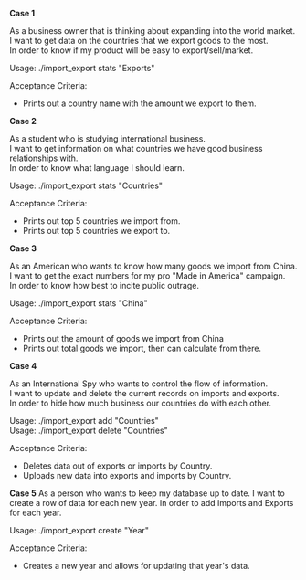 **Case 1**

As a business owner that is thinking about expanding into the world market.  
I want to get data on the countries that we export goods to the most.  
In order to know if my product will be easy to export/sell/market.

  Usage: ./import_export stats "Exports"

  Acceptance Criteria:
 * Prints out a country name with the amount we export to them.

**Case 2**

As a student who is studying international business.  
I want to get information on what countries we have good business relationships with.  
In order to know what language I should learn.

  Usage: ./import_export stats "Countries"

  Acceptance Criteria:
  * Prints out top 5 countries we import from.
  * Prints out top 5 countries we export to.


**Case 3**
 
As an American who wants to know how many goods we import from China.  
I want to get the exact numbers for my pro "Made in America" campaign.  
In order to know how best to incite public outrage.

  Usage: ./import_export stats "China"

  Acceptance Criteria:
  * Prints out the amount of goods we import from China
  * Prints out total goods we import, then can calculate from there.
  

**Case 4**

As an International Spy who wants to control the flow of information.  
I want to update and delete the current records on imports and exports.  
In order to hide how much business our countries do with each other.

  Usage: ./import_export add "Countries"  
  Usage: ./import_export delete "Countries"

  Acceptance Criteria:
  * Deletes data out of exports or imports by Country.
  * Uploads new data into exports and imports  by Country.


**Case 5**
As a person who wants to keep my database up to date. 
I want to create a row of data for each new year. 
In order to add Imports and Exports for each year. 

  Usage: ./import_export create "Year"
  
  Acceptance Criteria:
  * Creates a new year and allows for updating that year's data. 
  
